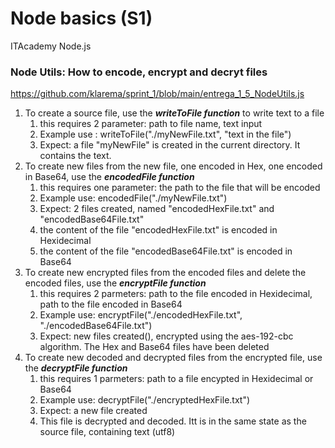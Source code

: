 # Node basics (S1)
ITAcademy Node.js 

### Node Utils: How to encode, encrypt and decryt files

https://github.com/klarema/sprint_1/blob/main/entrega_1_5_NodeUtils.js

1. To create a source file, use the ***writeToFile function*** to write text to a file
    1. this requires 2 parameter: path to file name, text input
    2. Example use : writeToFile("./myNewFile.txt", "text in the file")
    3. Expect: a file "myNewFile" is created in the current directory. It contains the text. 
2. To create new files from the new file, one encoded in Hex, one encoded in Base64, use the ***encodedFile function***
    1. this requires one parameter: the path to the file that will be encoded
    2. Example use: encodedFile("./myNewFile.txt")
    3. Expect: 2 files created, named "encodedHexFile.txt" and "encodedBase64File.txt"
    4. the content of the file "encodedHexFile.txt" is encoded in Hexidecimal
    5. the content of the file "encodedBase64File.txt" is encoded in Base64
3. To create new encrypted files from the encoded files and delete the encoded files, use the ***encryptFile function*** 
    1. this requires 2 parmeters: path to the file encoded in Hexidecimal, path to the file encoded in Base64
    2. Example use: encryptFile("./encodedHexFile.txt", "./encodedBase64File.txt")
    3. Expect: new files created(), encrypted using the aes-192-cbc algorithm. The Hex and Base64 files have been deleted
4. To create new decoded and decrypted files from the encrypted file, use the ***decryptFile function*** 
    1. this requires 1 parmeters: path to a file encypted in Hexidecimal or Base64
    2. Example use: decryptFile("./encryptedHexFile.txt")
    3. Expect: a new file created
    4. This file is decrypted and decoded. Itt is in the same state as the source file, containing text (utf8)
